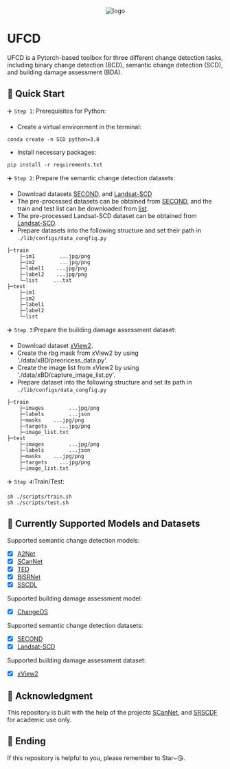 <div align="center">
  <img src="./asset/ufcd_logo.png" alt="logo" />
</div>

# UFCD

UFCD is a Pytorch-based toolbox for three different change detection tasks, including binary change detection (BCD), semantic change detection (SCD), and building damage assessment (BDA).

## 🍓 Quick Start

✈️ `Step 1`: Prerequisites for Python:
- Create a virtual environment in the terminal:
```shell
conda create -n SCD python=3.8
```
- Install necessary packages:
```shell
pip install -r requirements.txt
```

✈️ `Step 2`: Prepare the semantic change detection datasets:
- Download datasets [SECOND](https://ieeexplore.ieee.org/abstract/document/9555824), and [Landsat-SCD](https://figshare.com/articles/figure/Landsat-SCD_dataset_zip/19946135/1)
- The pre-processed datasets can be obtained from [SECOND](http://www.captain-whu.com/PROJECT/SCD/), and the train and test list can be  downloaded from [list](https://github.com/ggsDing/Bi-SRNet/tree/main/datasets).
- The pre-processed Landsat-SCD dataset can be obtained from [Landsat-SCD](https://drive.google.com/file/d/11CkLhakNtfaBH78SGTHxcXKNsBM524H5/view).
- Prepare datasets into the following structure and set their path in `./lib/configs/data_congfig.py`
```
├─train
    ├─im1        ...jpg/png
    ├─im2        ...jpg/png
    ├─label1    ...jpg/png
    ├─label2    ...jpg/png
    └─list     ...txt
├─test
    ├─im1        
    ├─im2        
    ├─label1    
    ├─label2   
    └─list     
```
✈️ `Step 3`:Prepare the building damage assessment dataset:
- Download dataset [xView2](https://openaccess.thecvf.com/content_CVPRW_2019/papers/cv4gc/Gupta_Creating_xBD_A_Dataset_for_Assessing_Building_Damage_from_Satellite_CVPRW_2019_paper.pdf).
- Create the rbg mask from xView2 by using './data/xBD/preoricess_data.py'.
- Create the image list from xView2 by using './data/xBD/capture_image_list.py'.
- Prepare dataset into the following structure and set its path in `./lib/configs/data_congfig.py`
```
├─train
    ├─images        ...jpg/png
    ├─labels        ...json
    ├─masks    ...jpg/png
    ├─targets    ...jpg/png
    ├─image_list.txt     
├─test
    ├─images        ...jpg/png
    ├─labels        ...json
    ├─masks    ...jpg/png
    ├─targets    ...jpg/png
    ├─image_list.txt        
 ```
✈️ `Step 4`:Train/Test:
```shell
sh ./scripts/train.sh  
sh ./scripts/test.sh   
 ```
## 🍓 Currently Supported Models and Datasets

Supported semantic change detection models:
- [x] [A2Net](https://ieeexplore.ieee.org/abstract/document/10034814)
- [x] [SCanNet](https://arxiv.org/abs/2212.05245)
- [x] [TED](https://arxiv.org/abs/2212.05245)
- [x] [BiSRNet](https://ieeexplore.ieee.org/document/9721305)
- [x] [SSCDL](https://ieeexplore.ieee.org/document/9721305)

Supported building damage assessment model:
- [x] [ChangeOS](https://www.sciencedirect.com/science/article/pii/S0034425721003564)

Supported semantic change detection datasets:
- [x] [SECOND](https://ieeexplore.ieee.org/abstract/document/9555824)
- [x] [Landsat-SCD](https://figshare.com/articles/figure/Landsat-SCD_dataset_zip/19946135/1)

Supported building damage assessment dataset:
- [x] [xView2](https://openaccess.thecvf.com/content_CVPRW_2019/papers/cv4gc/Gupta_Creating_xBD_A_Dataset_for_Assessing_Building_Damage_from_Satellite_CVPRW_2019_paper.pdf)



## 🥤 Acknowledgment
This repository is built with the help of the projects [SCanNet](https://github.com/ggsDing/SCanNet), 
and [SRSCDF](https://github.com/walking-shadow/Simple-Remote-Sensing-Change-Detection-Framework) for academic use only.

## 🍎 Ending
If this repository  is helpful to you, please remember to Star~😘.
